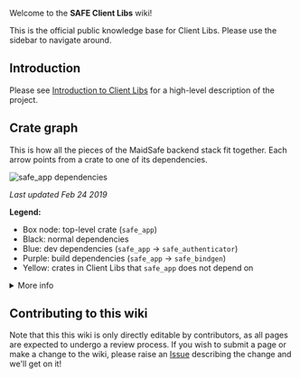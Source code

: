 Welcome to the **SAFE Client Libs** wiki!

This is the official public knowledge base for Client Libs. Please use the sidebar to navigate around.

## Introduction

Please see [Introduction to Client Libs](./Introduction-to-Client-Libs) for a high-level description of the project.

## Crate graph

This is how all the pieces of the MaidSafe backend stack fit together. Each arrow points from a crate to one of its dependencies.

![safe_app dependencies](safe-client-libs.png)

_Last updated Feb 24 2019_

**Legend:**
* Box node: top-level crate (`safe_app`)
* Black: normal dependencies
* Blue: dev dependencies (`safe_app` -> `safe_authenticator`)
* Purple: build dependencies (`safe_app` -> `safe_bindgen`)
* Yellow: crates in Client Libs that `safe_app` does not depend on

<details>
<summary>More info</summary>

This was generated using [cargo-deps](https://github.com/m-cat/cargo-deps) and the following command:

```shell
cargo deps --all-deps --include-orphans --subgraph safe_app safe_app_jni safe_authenticator safe_authenticator_jni safe_core --subgraph-name "SAFE Client Libs" --filter accumulator config_file_handler crust ffi_utils fake_clock lru_time_cache maidsafe_utilities parsec resource_proof routing rust_sodium safe_app safe_app_jni safe_authenticator safe_authenticator_jni safe_bindgen safe_core safe_crypto safe_vault secure_serialisation self_encryption system_uri tokio_utp --manifest-path safe_app/Cargo.toml | dot -Tpng -Nfontname=Iosevka -Gfontname=Iosevka >| safe-client-libs.png
```

</details>

## Contributing to this wiki

Note that this this wiki is only directly editable by contributors, as all pages are expected to undergo a review process. If you wish to submit a page or make a change to the wiki, please raise an [Issue](https://github.com/maidsafe/safe_client_libs/issues/new) describing the change and we'll get on it!
